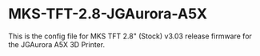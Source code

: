 # MKS-TFT-2.8-JGAurora-A5X

This is the config file for MKS TFT 2.8" (Stock) v3.03 release firmware for the JGAurora A5X 3D Printer.
